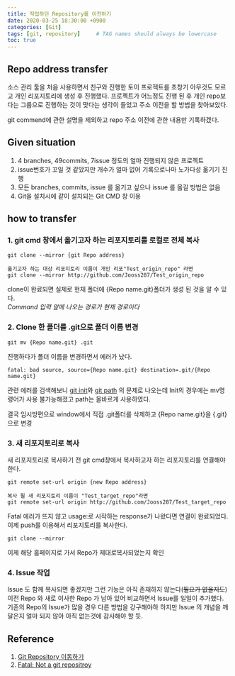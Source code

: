 ```yaml
---
title: 작업하던 Repository를 이전하기
date: 2020-03-25 18:30:00 +0900
categories: [Git]
tags: [git, repository]     # TAG names should always be lowercase
toc: true
---
```


## Repo address transfer

소스 관리 툴을 처음 사용하면서 친구와 진행한 토이 프로젝트를 초창기 아무것도 모르고 개인 리포지토리에 생성 후 진행했다.
프로젝트가 어느정도 진행 된 후 개인 repo보다는 그룹으로 진행하는 것이 맞다는 생각이 들었고 주소 이전을 할 방법을 찾아보았다.

git commend에 관한 설명을 제외하고 repo 주소 이전에 관한 내용만 기록하겠다.

## Given situation

1. 4 branches, 49commits, 7issue 정도의 얼마 진행되지 않은 프로젝트
2. issue번호가 꼬일 것 같았지만 개수가 얼마 없어 기록으로나마 노가다성 옮기기 진행
3. 모든 branches, commits, issue 를 옮기고 싶으나 issue 를 옮길 방법은 없음
4. Git을 설치시에 같이 설치되는 Git CMD 창 이용

## how to transfer

### 1. git cmd 창에서 옮기고자 하는 리포지토리를 로컬로 전체 복사

```shell
git clone --mirror {git Repo address}

옮기고자 하는 대상 리포지토리 이름이 개인 리포"Test_origin_repo" 라면
git clone --mirror http://github.com/Jooss287/Test_origin_repo
```

clone이 완료되면 실제로 현재 폴더에 {Repo name.git}폴더가 생성 된 것을 알 수 있다.  
*Command 입력 앞에 나오는 경로가 현재 경로이다*

### 2. Clone 한 폴더를 .git으로 폴더 이름 변경

```shell
git mv {Repo name.git} .git
```

진행하다가 폴더 이름을 변경하면서 에러가 났다.

```shell
fatal: bad source, source={Repo name.git} destination=.git/{Repo name.git}
```

관련 에러를 검색해보니 [git init](https://waspro.tistory.com/539)와 [git path](https://velog.io/@zansol/git%EB%A6%B0%EC%9D%B4%ED%83%88%EC%B6%9C%EA%B8%B0-%ED%8F%B4%EB%8D%94%EC%9D%B4%EB%A6%84-%EB%B3%80%EA%B2%BD%ED%95%98%EA%B8%B0)
의 문제로 나오는데 Init의 경우에는 mv명령어가 사용 불가능해졌고 path는 올바르게 사용하였다.

결국 임시방편으로 window에서 직접 .git폴더를 삭제하고 {Repo name.git}을 {.git}으로 변경

### 3. 새 리포지토리로 복사

새 리포지토리로 복사하기 전 git cmd창에서 복사하고자 하는 리포지토리를 연결해야 한다.

```shell
git remote set-url origin {new Repo address}

복사 될 새 리포지토리 이름이 "Test_target_repo"라면
git remote set-url origin http://github.com/Jooss287/Test_target_repo
```

Fatal 에러가 뜨지 않고 usage:로 시작하는 response가 나왔다면 연결이 완료되었다. 이제 push를 이용해서 리포지토리를 복사한다.

```shell
git clone --mirror
```

이제 해당 홈페이지로 가서 Repo가 제대로복사되었는지 확인

### 4. Issue 작업

Issue 도 함께 복사되면 좋겠지만 그런 기능은 아직 존재하지 않는다(~~필요가 없을지도~~)  
이전 Repo 와 새로 이사한 Repo 가 남아 있어 비교하면서 Issue를 일일이 추가했다.
기존의 Repo의 Issue가 많을 경우 다른 방법을 강구해야하 하지만 Issue 의 개념을 깨달은지 얼마 되지 않아 아직 없는것에 감사해야 할 듯.

## Reference

1. [Git Repository 이동하기](https://velog.io/@nakta/Git-Repository-%EC%9D%B4%EB%8F%99%ED%95%98%EA%B8%B0)
2. [Fatal: Not a git repositroy](https://waspro.tistory.com/539)
